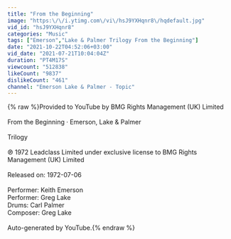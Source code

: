 ```yaml
---
title: "From the Beginning"
image: "https:\/\/i.ytimg.com\/vi\/hsJ9YXHqnr8\/hqdefault.jpg"
vid_id: "hsJ9YXHqnr8"
categories: "Music"
tags: ["Emerson","Lake & Palmer Trilogy From the Beginning"]
date: "2021-10-22T04:52:06+03:00"
vid_date: "2021-07-21T10:04:04Z"
duration: "PT4M17S"
viewcount: "512838"
likeCount: "9837"
dislikeCount: "461"
channel: "Emerson Lake & Palmer - Topic"
---
```

{% raw %}Provided to YouTube by BMG Rights Management (UK) Limited<br /><br />From the Beginning · Emerson, Lake &amp; Palmer<br /><br />Trilogy<br /><br />℗ 1972 Leadclass Limited under exclusive license to BMG Rights Management (UK) Limited<br /><br />Released on: 1972-07-06<br /><br />Performer: Keith Emerson<br />Performer: Greg Lake<br />Drums: Carl Palmer<br />Composer: Greg Lake<br /><br />Auto-generated by YouTube.{% endraw %}
